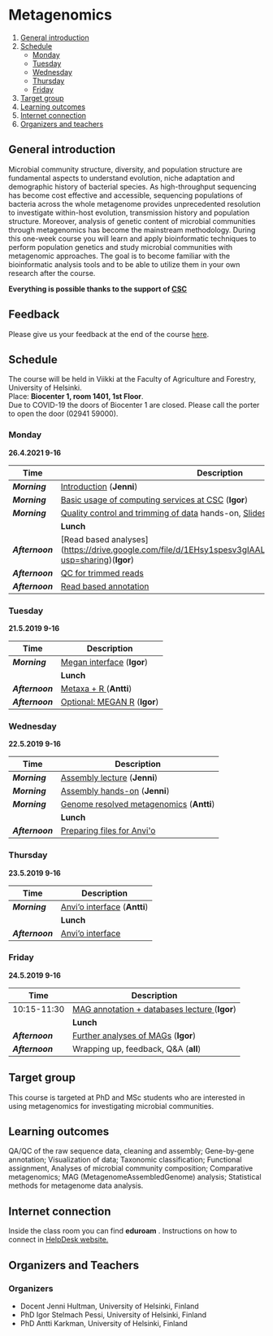 # Metagenomics

1. [General introduction](#General-introduction)
2. [Schedule](#Schedule)
    - [Monday](#Monday)
    - [Tuesday](#Tuesday)
    - [Wednesday](#Wednesday)
    - [Thursday](#Thursday)
    - [Friday](#Friday)
3. [Target group](#target-group)
4. [Learning outcomes](#learning-outcomes)
5. [Internet connection](#internet-connection)
7. [Organizers and teachers](#Organizers-and-teachers)


## General introduction
Microbial community structure, diversity, and population structure are fundamental aspects to understand evolution, niche adaptation and demographic history of bacterial species. As high-throughput sequencing has become cost effective and accessible, sequencing populations of bacteria across the whole metagenome provides unprecedented resolution to investigate within-host evolution, transmission history and population structure. Moreover, analysis of genetic content of microbial communities through metagenomics has become the mainstream methodology. During this one-week course you will learn and apply bioinformatic techniques to perform population genetics and study microbial communities with metagenomic approaches. The goal is to become familiar with the bioinformatic analysis tools and to be able to utilize them in your own research after the course.

**Everything is possible thanks to the support of [CSC](http://www.csc.fi)**

## Feedback
Please give us your feedback at the end of the course [here](https://presemo.helsinki.fi/metagenomics2021/).

## Schedule
The course will be held in Viikki at the Faculty of Agriculture and Forestry, University of Helsinki.  
Place: __Biocenter 1, room 1401, 1st Floor__.  
Due to COVID-19 the doors of Biocenter 1 are closed. Please call the porter to open the door (02941 59000).


### Monday  
__26.4.2021 9-16__  

| Time | Description |
| --- | --- |
| __*Morning*__ | [Introduction](https://drive.google.com/file/d/1Fr63zkAQ8EiG7J37taBD0GMLRHaQzBu-/view?usp=sharing) (__Jenni__) |
| __*Morning*__ | [Basic usage of computing services at CSC](https://drive.google.com/open?id=13Afjk2lDxx4kh2Jdd_5jIGrNcPqflIGJ) (__Igor__) |
| __*Morning*__ |  [Quality control and trimming of data](https://github.com/karkman/Metagenomics2021/tree/main/Day1#qc-and-trimming) hands-on, [Slides](https://drive.google.com/file/d/1qA8xxK2nwSqZo2lV3BohKQA_RlHW7QBb/view?usp=sharing) (__Jenni__)|
|  |    **Lunch** |
| __*Afternoon*__ | [Read based analyses] (https://drive.google.com/file/d/1EHsy1spesv3gIAALWWX7_1NBu9dwA37J/view?usp=sharing)(__Igor__) |
| __*Afternoon*__ | [QC for trimmed reads](https://github.com/karkman/Metagenomics2021/tree/main/Day1#run-qc-on-the-trimmed-reads)  |
| __*Afternoon*__ | [Read based annotation](https://github.com/karkman/Metagenomics2021/tree/main/Day1#read-based-analysis) |


### Tuesday
__21.5.2019 9-16__  

| Time | Description |
| --- | --- |
| __*Morning*__ | [Megan interface](Day2/README.md#assembly-quality-statistics) (__Igor__)|
|  |    **Lunch** |
| __*Afternoon*__ | [Metaxa + R ](https://www.dropbox.com/s/yh1yf9vfuxbi9gl/2019_Helsinki_Tom_Delmont_Teaching_Material.pdf?dl=0) (__Antti__)|
| __*Afternoon*__ | [Optional: MEGAN R](Day3/README.md#02--describing-the-interface) (__Igor__)|

### Wednesday
__22.5.2019 9-16__  

| Time | Description |
| --- | --- |
| __*Morning*__  | [Assembly lecture](Day3/README.md#02--describing-the-interface) (__Jenni__)|
| __*Morning*__  | [Assembly hands-on](https://github.com/karkman/Metagenomics2021/tree/main/Day3#assembly) (__Jenni__)|
| __*Morning*__  | [Genome resolved metagenomics](Day3/README.md#11--what-do-we-do-with-these-genomes) (__Antti__) |
|  |    **Lunch** |
| __*Afternoon*__  | [Preparing files for Anvi'o](Day3/README.md#11--what-do-we-do-with-these-genomes) |

### Thursday
__23.5.2019 9-16__  

| Time | Description |
| --- | --- |
| __*Morning*__  | [Anvi’o interface](Day4#metaphlan2) (__Antti__) |
|  |    **Lunch** |
| __*Afternoon*__  | [Anvi’o interface](Day5#humann2) |

### Friday
__24.5.2019 9-16__  

| Time | Description |
| --- | --- |
| 10:15-11:30 | [MAG annotation + databases lecture ](Day5#humann2) (__Igor__)|
|  |    **Lunch** |
| __*Afternoon*__  | [Further analyses of MAGs](https://drive.google.com/open?id=1FMBSI1df1fDFoDXud3BDMb7Z6EIST0g0) (__Igor__)|
| __*Afternoon*__ | Wrapping up, feedback, Q&A (__all__)|

## Target group
This course is targeted at PhD and MSc students who are interested in using metagenomics for investigating microbial communities.

## Learning outcomes
QA/QC of the raw sequence data, cleaning and assembly; Gene-by-gene annotation; Visualization of data; Taxonomic classification; Functional assignment, Analyses of microbial community composition; Comparative metagenomics; MAG (MetagenomeAssembledGenome) analysis; Statistical methods for metagenome data analysis.

## Internet connection
Inside the class room you can find  __eduroam__ . Instructions on how to connect in [HelpDesk website.](https://helpdesk.it.helsinki.fi/en/instructions/logging-and-connections/networks/wireless-connections-university)

## Organizers and Teachers

### Organizers
* Docent Jenni Hultman, University of Helsinki, Finland
* PhD Igor Stelmach Pessi, University of Helsinki, Finland
* PhD Antti Karkman, University of Helsinki, Finland
